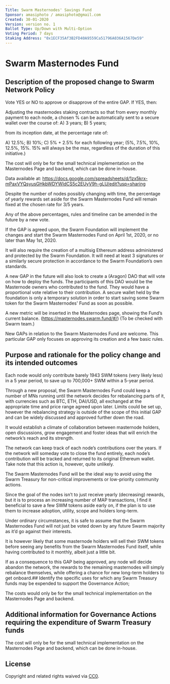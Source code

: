 ```yaml
---
Title: Swarm Masternodes' Savings Fund
Sponsor: amasiphoto / amasiphoto@gmail.com
Created: 30-01-2020
Version: version no. 1
Ballot Type: Up/Down with Multi-Option 
Voting Period: 7 days
Staking Address: "0x1ECF35Af3B2FD40A9559Ca51796A036A1567De59"
---
```


# Swarm Masternodes Fund

## Description of the proposed change to Swarm Network Policy
Vote YES or NO to approve or disapprove of the entire GAP. If YES, then:

Adjusting the masternodes staking contracts so that from every monthly payment to each node, a chosen % can be automatically sent to a secure wallet over the course of:
A) 3 years;
B) 5 years;

from its inception date, at the percentage rate of:

A) 12.5%;
B) 10%;
C) 5% + 2.5% for each following year; (5%, 7.5%, 10%, 12.5%, 15%. 15% will always be the max, regardless of the duration of this initiative.)

The cost will only be for the small technical implementation on the Masternodes Page and backend, which can be done in-house. 


Data available at: https://docs.google.com/spreadsheets/d/1zx5krx-mPaxVYQsyusGHkbWDYWIdCS5c2EUyV9h-gLU/edit?usp=sharing

Despite the number of nodes possibly changing with time, the percentage of yearly rewards set aside for the Swarm Masternodes Fund will remain fixed at the chosen rate for 3/5 years.

Any of the above percentages, rules and timeline can be amended in the future by a new vote.

If the GAP is agreed upon, the Swarm Foundation will implement the changes and start the Swarm Masternodes Fund on April 1st, 2020, or no later than May 1st, 2020.

It will also require the creation of a multisig Ethereum address administered and protected by the Swarm Foundation. It will need at least 3 signatures or a similarly secure protection in accordance to the Swarm Foundation’s own standards.

A new GAP in the future will also look to create a (Aragon) DAO that will vote on how to deploy the funds. The participants of this DAO would be the Masternode owners who contributed to the fund. They would have a proportional vote relative to their contribution. A secure wallet held by the foundation is only a temporary solution in order to start saving some Swarm token for the Swarm Masternodes' Fund as soon as possible.

A new metric will be inserted in the Masternodes page, showing the Fund’s current balance. (https://masternodes.swarm.fund/#/) (To be checked with Swarm team.)

New GAPs in relation to the Swarm Masternodes Fund are welcome. This particular GAP only focuses on approving its creation and a few basic rules.
## Purpose and rationale for the policy change and its intended outcomes
Each node would only contribute barely 1943 SWM tokens (very likely less) in a 5 year period, to save up to 700,000+ SWM within a 5-year period.

Through a new proposal, the Swarm Masternodes Fund could keep a number of MNs running until the network decides for rebalancing parts of it, with currencies such as BTC, ETH, DAI/USD, all exchanged at the appropriate time and price range agreed upon later. Limits could be set up, however the rebalancing strategy is outside of the scope of this initial GAP and can be widely discussed and approved further down the road.

It would establish a climate of collaboration between masternode holders, open discussions, grow engagement and foster ideas that will enrich the network’s reach and its strength.

The network can keep track of each node’s contributions over the years. If the network will someday vote to close the fund entirely, each node’s contribution will be tracked and returned to its original Ethereum wallet. Take note that this action is, however, quite unlikely.

The Swarm Masternodes Fund will be the ideal way to avoid using the Swarm Treasury for non-critical improvements or low-priority community actions.

Since the goal of the nodes isn’t to just receive yearly (decreasing) rewards, but it is to process an increasing number of MAP transactions, I find it beneficial to save a few SWM tokens aside early on, if the plan is to use them to increase adoption, utility, scope and holders long-term.

Under ordinary circumstances, it is safe to assume that the Swarm Masternodes Fund will not just be voted down by any future Swarm majority as it’d go against their interests.

It is however likely that some masternode holders will sell their SWM tokens before seeing any benefits from the Swarm Masternodes Fund itself, while having contributed to it monthly, albeit just a little bit.

If as a consequence to this GAP being approved, any node will decide abandon the network, the rewards to the remaining masternodes will simply rebalance themselves, while offering a chance for new long-term holders to get onboard.## Identify the specific uses for which any Swarm Treasury funds may be expended to support the Governance Action;

The costs would only be for the small technical implementation on the Masternodes Page and backend.

## Additional information for Governance Actions requiring the expenditure of Swarm Treasury funds
The cost will only be for the small technical implementation on the Masternodes Page and backend, which can be done in-house. 

## License
Copyright and related rights waived via [CC0](https://creativecommons.org/publicdomain/zero/1.0/).
